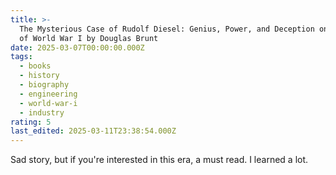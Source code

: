 ```yaml
---
title: >-
  The Mysterious Case of Rudolf Diesel: Genius, Power, and Deception on the Eve
  of World War I by Douglas Brunt
date: 2025-03-07T00:00:00.000Z
tags:
  - books
  - history
  - biography
  - engineering
  - world-war-i
  - industry
rating: 5
last_edited: 2025-03-11T23:38:54.000Z
---
```

Sad story, but if you're interested in this era, a must read. I learned a lot.
